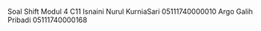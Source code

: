 Soal Shift Modul 4 C11
Isnaini Nurul KurniaSari    05111740000010
Argo Galih Pribadi          05111740000168

